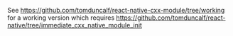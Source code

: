 See https://github.com/tomduncalf/react-native-cxx-module/tree/working for a working version which requires https://github.com/tomduncalf/react-native/tree/immediate_cxx_native_module_init
